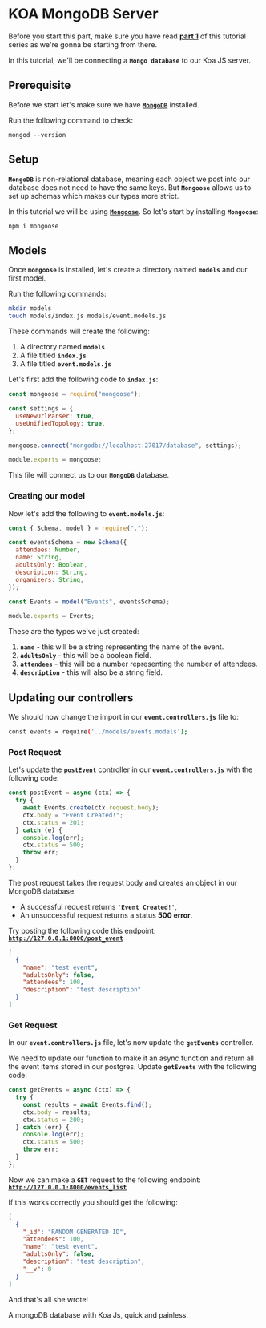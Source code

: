 # KOA MongoDB Server

Before you start this part, make sure you have read [**part 1**](https://github.com/tutorial-point/koa-server-tutorial) of this tutorial series as we're gonna be starting from there.

In this tutorial, we'll be connecting a **`Mongo database`** to our Koa JS server.

## Prerequisite

Before we start let's make sure we have [**`MongoDB`**](https://www.mongodb.com/docs/manual/tutorial/install-mongodb-on-os-x/) installed.

Run the following command to check:

```
mongod --version
```

## Setup

**`MongoDB`** is non-relational database, meaning each object we post into our database does not need to have the same keys. But **`Mongoose`** allows us to set up schemas which makes our types more strict.

In this tutorial we will be using [**`Mongoose`**](https://mongoosejs.com/). So let's start by installing **`Mongoose`**:

```
npm i mongoose
```

## Models

Once **`mongoose`** is installed, let's create a directory named **`models`** and our first model.

Run the following commands:

```bash
mkdir models
touch models/index.js models/event.models.js
```

These commands will create the following:

1. A directory named **`models`**
2. A file titled **`index.js`**
3. A file titled **`event.models.js`**

Let's first add the following code to **`index.js`**:

```javascript
const mongoose = require("mongoose");

const settings = {
  useNewUrlParser: true,
  useUnifiedTopology: true,
};

mongoose.connect("mongodb://localhost:27017/database", settings);

module.exports = mongoose;
```

This file will connect us to our **`MongoDB`** database.

### Creating our model

Now let's add the following to **`event.models.js`**:

```javascript
const { Schema, model } = require(".");

const eventsSchema = new Schema({
  attendees: Number,
  name: String,
  adultsOnly: Boolean,
  description: String,
  organizers: String,
});

const Events = model("Events", eventsSchema);

module.exports = Events;
```

These are the types we've just created:

1. **`name`** - this will be a string representing the name of the event.
2. **`adultsOnly`** - this will be a boolean field.
3. **`attendees`** - this will be a number representing the number of attendees.
4. **`description`** - this will also be a string field.

## Updating our controllers

We should now change the import in our **`event.controllers.js`** file to:

```bash
const events = require('../models/events.models');
```

### Post Request

Let's update the **`postEvent`** controller in our **`event.controllers.js`** with the following code:

```javascript
const postEvent = async (ctx) => {
  try {
    await Events.create(ctx.request.body);
    ctx.body = "Event Created!";
    ctx.status = 201;
  } catch (e) {
    console.log(err);
    ctx.status = 500;
    throw err;
  }
};
```

The post request takes the request body and creates an object in our MongoDB database.

- A successful request returns **`'Event Created!'`**,
- An unsuccessful request returns a status **500 error**.

Try posting the following code this endpoint: [**`http://127.0.0.1:8000/post_event`**](http://127.0.0.1:8000/post_event)

```json
[
  {
    "name": "test event",
    "adultsOnly": false,
    "attendees": 100,
    "description": "test description"
  }
]
```

### Get Request

In our **`event.controllers.js`** file, let's now update the **`getEvents`** controller.

We need to update our function to make it an async function and return all the event items stored in our postgres. Update **`getEvents`** with the following code:

```javascript
const getEvents = async (ctx) => {
  try {
    const results = await Events.find();
    ctx.body = results;
    ctx.status = 200;
  } catch (err) {
    console.log(err);
    ctx.status = 500;
    throw err;
  }
};
```

Now we can make a **`GET`** request to the following endpoint: [**`http://127.0.0.1:8000/events_list`**](http://127.0.0.1:8000/events_list)

If this works correctly you should get the following:

```json
[
  {
    "_id": "RANDOM GENERATED ID",
    "attendees": 100,
    "name": "test event",
    "adultsOnly": false,
    "description": "test description",
    "__v": 0
  }
]
```

And that's all she wrote!

A mongoDB database with Koa Js, quick and painless.
